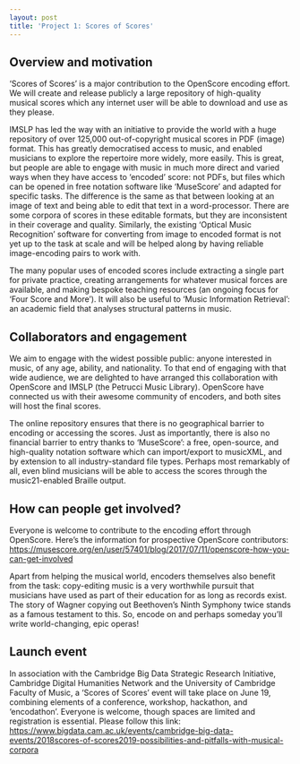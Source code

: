 ```yaml
---
layout: post
title: 'Project 1: Scores of Scores'
---
```


## Overview and motivation

‘Scores of Scores’ is a major contribution to the OpenScore encoding effort. We will create and release publicly a large repository of high-quality musical scores which any internet user will be able to download and use as they please.

IMSLP has led the way with an initiative to provide the world with a huge repository of over 125,000 out-of-copyright musical scores in PDF (image) format. This has greatly democratised access to music, and enabled musicians to explore the repertoire more widely, more easily. This is great, but people are able to engage with music in much more direct and varied ways when they have access to ‘encoded’ score: not PDFs, but files which can be opened in free notation software like ‘MuseScore’ and adapted for specific tasks. The difference is the same as that between looking at an image of text and being able to edit that text in a word-processor. There are some corpora of scores in these editable formats, but they are inconsistent in their coverage and quality. Similarly, the existing ‘Optical Music Recognition’ software for converting from image to encoded format is not yet up to the task at scale and will be helped along by having reliable image-encoding pairs to work with.

The many popular uses of encoded scores include extracting a single part for private practice, creating arrangements for whatever musical forces are available, and making bespoke teaching resources (an ongoing focus for ‘Four Score and More’). It will also be useful to ‘Music Information Retrieval’: an academic field that analyses structural patterns in music.

## Collaborators and engagement

We aim to engage with the widest possible public: anyone interested in music, of any age, ability, and nationality. To that end of engaging with that wide audience, we are delighted to have arranged this collaboration with OpenScore and IMSLP (the Petrucci Music Library). OpenScore have connected us with their awesome community of encoders, and both sites will host the final scores.

The online repository ensures that there is no geographical barrier to encoding or accessing the scores. Just as importantly, there is also no financial barrier to entry thanks to ‘MuseScore’: a free, open-source, and high-quality notation software which can import/export to musicXML, and by extension to all industry-standard file types. Perhaps most remarkably of all, even blind musicians will be able to access the scores through the music21-enabled Braille output.

## How can people get involved?

Everyone is welcome to contribute to the encoding effort through OpenScore. Here’s the information for prospective OpenScore contributors: https://musescore.org/en/user/57401/blog/2017/07/11/openscore-how-you-can-get-involved

Apart from helping the musical world, encoders themselves also benefit from the task: copy-editing music is a very worthwhile pursuit that musicians have used as part of their education for as long as records exist. The story of Wagner copying out Beethoven’s Ninth Symphony twice stands as a famous testament to this. So, encode on and perhaps someday you’ll write world-changing, epic operas!

## Launch event

In association with the Cambridge Big Data Strategic Research Initiative, Cambridge Digital Humanities Network and the University of Cambridge Faculty of Music, a ‘Scores of Scores’ event will take place on June 19, combining elements of a conference, workshop, hackathon, and ‘encodathon’. Everyone is welcome, though spaces are limited and registration is essential. Please follow this link: https://www.bigdata.cam.ac.uk/events/cambridge-big-data-events/2018scores-of-scores2019-possibilities-and-pitfalls-with-musical-corpora
